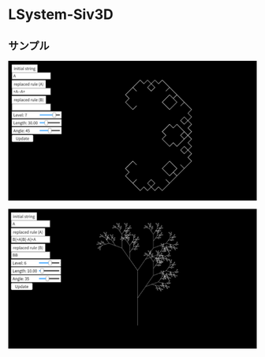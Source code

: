 # LSystem-Siv3D

## サンプル

![](https://github.com/ai2playgame/LSystem-Siv3D/blob/main/imgs/C.png)

![](https://github.com/ai2playgame/LSystem-Siv3D/blob/main/imgs/Tree.png)
